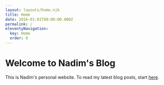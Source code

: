 ```yaml
---
layout: layouts/home.njk
title: Home
date: 2016-01-01T00:00:00.000Z
permalink: /
eleventyNavigation:
  key: Home
  order: 0
---
```

# Welcome to Nadim's Blog

This is Nadim's personal website. To read my latest blog posts, start [here](/blog). 

